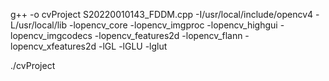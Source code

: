 g++ -o cvProject S20220010143_FDDM.cpp -I/usr/local/include/opencv4 -L/usr/local/lib -lopencv_core -lopencv_imgproc -lopencv_highgui -lopencv_imgcodecs -lopencv_features2d -lopencv_flann -lopencv_xfeatures2d -lGL -lGLU -lglut

./cvProject